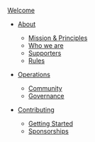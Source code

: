 [Welcome](./welcome.md)

- [About](./01_about/01_chapter.md)
  - [Mission & Principles](./01_about/02_mission_and_principles.md)
  - [Who we are](./01_about/03_who_we_are.md)
  - [Supporters](./01_about/04_supporters.md)
  - [Rules]()

- [Operations](./02_operations/01_chapter.md)
  - [Community]()
  - [Governance]()

- [Contributing]()
  - [Getting Started](./03_contributing/01_getting_started.md)
  - [Sponsorships](./03_contributing/02_sponsorships.md)
